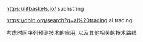 https://litbaskets.io/ 
suchstring

https://dblp.org/search?q=ai%20trading
ai trading

考虑时间序列预测技术的应用, 以及其他相关的技术路线




